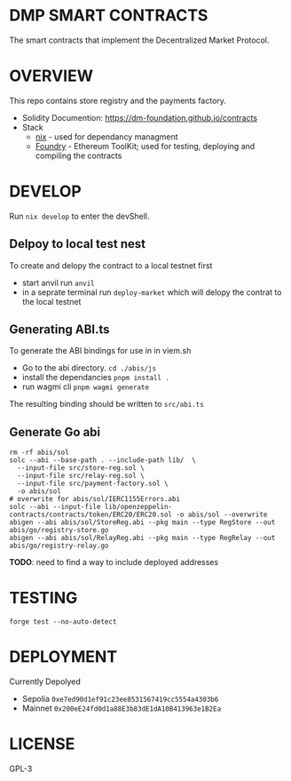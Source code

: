 # DMP SMART CONTRACTS

The smart contracts that implement the Decentralized Market Protocol.

# OVERVIEW

This repo contains store registry and the payments factory.

- Solidity Documention: https://dm-foundation.github.io/contracts
- Stack
  - [nix](nixos.wiki) - used for dependancy managment
  - [Foundry](https://getfoundry.sh/) - Ethereum ToolKit; used for testing, deploying and compiling the contracts

# DEVELOP

Run `nix develop` to enter the devShell.

## Delpoy to local test nest
To create and delopy the contract to a local testnet first
- start anvil run  `anvil`
- in a seprate terminal run `deploy-market` which will delopy the contrat to the local testnet 

## Generating ABI.ts
To generate the ABI bindings for use in in viem.sh 
- Go to the abi directory. `cd ./abis/js`
- install the dependancies `pnpm install .`
- run wagmi cli `pnpm wagmi generate`

The resulting binding should be written to `src/abi.ts` 

## Generate Go abi

```
rm -rf abis/sol
solc --abi --base-path . --include-path lib/  \
  --input-file src/store-reg.sol \
  --input-file src/relay-reg.sol \
  --input-file src/payment-factory.sol \
  -o abis/sol
# overwrite for abis/sol/IERC1155Errors.abi
solc --abi --input-file lib/openzeppelin-contracts/contracts/token/ERC20/ERC20.sol -o abis/sol --overwrite
abigen --abi abis/sol/StoreReg.abi --pkg main --type RegStore --out abis/go/registry-store.go
abigen --abi abis/sol/RelayReg.abi --pkg main --type RegRelay --out abis/go/registry-relay.go
```

**TODO**: need to find a way to include deployed addresses

# TESTING

`forge test --no-auto-detect`

# DEPLOYMENT

Currently Depolyed

- Sepolia `0xe7ed90d1ef91c23ee8531567419cc5554a4303b6`
- Mainnet `0x200eE24fd0d1a88E3b83dE1dA10B413963e1B2Ea`

# LICENSE

GPL-3

